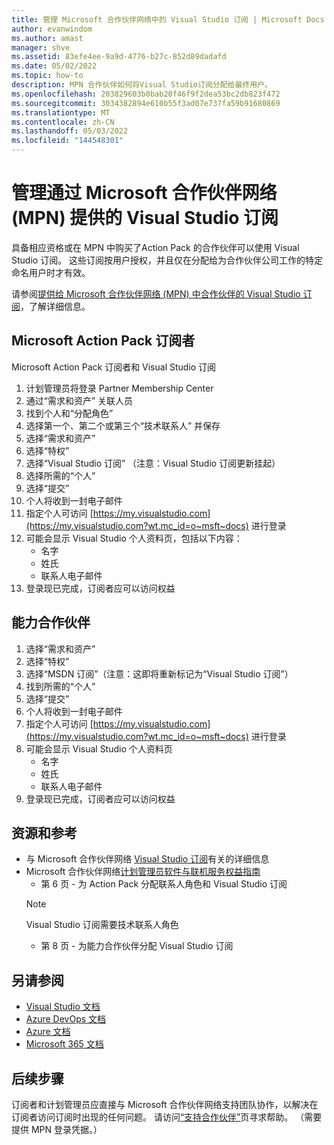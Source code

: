 ```yaml
---
title: 管理 Microsoft 合作伙伴网络中的 Visual Studio 订阅 | Microsoft Docs
author: evanwindom
ms.author: amast
manager: shve
ms.assetid: 83efe4ee-9a9d-4776-b27c-852d89dadafd
ms.date: 05/02/2022
ms.topic: how-to
description: MPN 合作伙伴如何将Visual Studio订阅分配给最终用户。
ms.openlocfilehash: 203829603b0bab20f46f9f2dea53bc2db823f472
ms.sourcegitcommit: 3034382894e610b55f3ad07e737fa59b91680869
ms.translationtype: MT
ms.contentlocale: zh-CN
ms.lasthandoff: 05/03/2022
ms.locfileid: "144548301"
---
```

# <a name="manage-visual-studio-subscriptions-offered-through-the-microsoft-partner-network-mpn"></a>管理通过 Microsoft 合作伙伴网络 (MPN) 提供的 Visual Studio 订阅
具备相应资格或在 MPN 中购买了Action Pack 的合作伙伴可以使用 Visual Studio 订阅。 这些订阅按用户授权，并且仅在分配给为合作伙伴公司工作的特定命名用户时才有效。

请参阅[提供给 Microsoft 合作伙伴网络 (MPN) 中合作伙伴的 Visual Studio 订阅](program-mpn.md)，了解详细信息。

## <a name="microsoft-action-pack-subscribers"></a>Microsoft Action Pack 订阅者
Microsoft Action Pack 订阅者和 Visual Studio 订阅
1. 计划管理员将登录 Partner Membership Center
2. 通过“需求和资产”  关联人员
3. 找到个人和“分配角色” 
4. 选择第一个、第二个或第三个“技术联系人”  并保存 
5. 选择“需求和资产” 
6. 选择“特权” 
7. 选择“Visual Studio 订阅”  （注意：Visual Studio 订阅更新挂起）
8. 选择所需的“个人” 
9. 选择“提交”
10. 个人将收到一封电子邮件
11. 指定个人可访问 [https://my.visualstudio.com](https://my.visualstudio.com?wt.mc_id=o~msft~docs) 进行登录
12. 可能会显示 Visual Studio 个人资料页，包括以下内容：
    + 名字
    + 姓氏
    + 联系人电子邮件
13. 登录现已完成，订阅者应可以访问权益

## <a name="competency-partners"></a>能力合作伙伴
1. 选择“需求和资产” 
2. 选择“特权” 
3. 选择“MSDN 订阅”（注意：这即将重新标记为“Visual Studio 订阅”） 
4. 找到所需的“个人” 
5. 选择“提交”
6. 个人将收到一封电子邮件
7. 指定个人可访问 [https://my.visualstudio.com](https://my.visualstudio.com?wt.mc_id=o~msft~docs) 进行登录
8. 可能会显示 Visual Studio 个人资料页
    + 名字
    + 姓氏
    + 联系人电子邮件
9. 登录现已完成，订阅者应可以访问权益

## <a name="resources-and-references"></a>资源和参考
+ 与 Microsoft 合作伙伴网络 [Visual Studio 订阅](https://partner.microsoft.com/membership/msdn-subscriptions)有关的详细信息
+ Microsoft 合作伙伴网络[计划管理员软件与联机服务权益指南](https://assetsprod.microsoft.com/mpn/Program-Administrator-Guide-to-Software-and-Online-Services-Benefits)
  + 第 6 页 - 为 Action Pack 分配联系人角色和 Visual Studio 订阅
  > [!NOTE]
  > Visual Studio 订阅需要技术联系人角色
  + 第 8 页 - 为能力合作伙伴分配 Visual Studio 订阅

## <a name="see-also"></a>另请参阅
+ [Visual Studio 文档](/visualstudio/)
+ [Azure DevOps 文档](/azure/devops/)
+ [Azure 文档](/azure/)
+ [Microsoft 365 文档](/microsoft-365/)

## <a name="next-steps"></a>后续步骤
订阅者和计划管理员应直接与 Microsoft 合作伙伴网络支持团队协作，以解决在订阅者访问订阅时出现的任何问题。 请访问[“支持合作伙伴”](https://partner.microsoft.com/support)页寻求帮助。 （需要提供 MPN 登录凭据。）